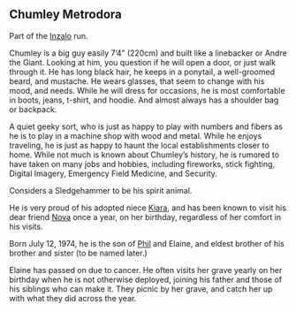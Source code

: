 ## Chumley Metrodora

Part of the [Inzalo](InzaloShadowEarth) run.

Chumley is a big guy easily 7’4” (220cm) and built like a linebacker
or Andre the Giant. Looking at him, you question if he will open a
door, or just walk through it.  He has long black hair, he keeps in a
ponytail, a well-groomed beard, and mustache.  He wears glasses, that
seem to change with his mood, and needs.  While he will dress for
occasions, he is most comfortable in boots, jeans, t-shirt, and
hoodie.  And almost always has a shoulder bag or backpack.

A quiet geeky sort, who is just as happy to play with numbers and
fibers as he is to play in a machine shop with wood and metal.  While
he enjoys traveling, he is just as happy to haunt the local
establishments closer to home.  While not much is known about
Chumley’s history, he is rumored to have taken on many jobs and
hobbies, including fireworks, stick fighting, Digital Imagery,
Emergency Field Medicine, and Security.

Considers a Sledgehammer to be his spirit animal.

He is very proud of his adopted niece [Kiara](KiaraUmbrielle), and has
been known to visit his dear friend [Nova](NovaUmbrielle) once a year,
on her birthday, regardless of her comfort in his visits.

Born July 12, 1974, he is the son of [Phil](PhillipMetrodora) and
Elaine, and eldest brother of his brother and sister (to be named
later.)

Elaine has passed on due to cancer.  He often visits her grave yearly
on her birthday when he is not otherwise deployed, joining his father
and those of his siblings who can make it. They picnic by her grave,
and catch her up with what they did across the year.
